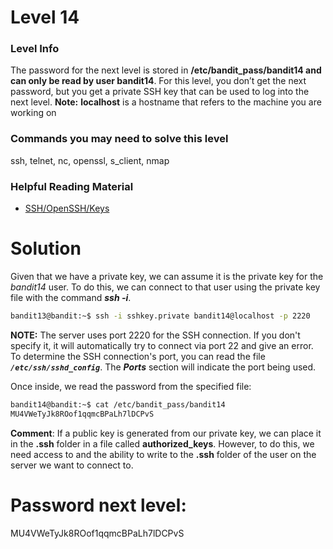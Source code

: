 # Level 14

### Level Info

The password for the next level is stored in **/etc/bandit_pass/bandit14 and can only be read by user bandit14**. For this level, you don’t get the next password, but you get a private SSH key that can be used to log into the next level. **Note:** **localhost** is a hostname that refers to the machine you are working on

### Commands you may need to solve this level

ssh, telnet, nc, openssl, s_client, nmap

### Helpful Reading Material

- [SSH/OpenSSH/Keys](https://help.ubuntu.com/community/SSH/OpenSSH/Keys)

# Solution
Given that we have a private key, we can assume it is the private key for the *bandit14* user. To do this, we can connect to that user using the private key file with the command ***ssh -i***.

```sh
bandit13@bandit:~$ ssh -i sshkey.private bandit14@localhost -p 2220
```

**NOTE:** The server uses port 2220 for the SSH connection. If you don't specify it, it will automatically try to connect via port 22 and give an error. To determine the SSH connection's port, you can read the file ***`/etc/ssh/sshd_config`***. The ***Ports*** section will indicate the port being used.

Once inside, we read the password from the specified file:

```sh
bandit14@bandit:~$ cat /etc/bandit_pass/bandit14
MU4VWeTyJk8ROof1qqmcBPaLh7lDCPvS
```

**Comment**: If a public key is generated from our private key, we can place it in the **.ssh** folder in a file called **authorized_keys**. However, to do this, we need access to and the ability to write to the **.ssh** folder of the user on the server we want to connect to.

# Password next level:

MU4VWeTyJk8ROof1qqmcBPaLh7lDCPvS
